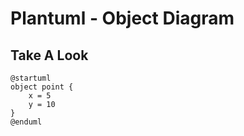 # Plantuml - Object Diagram

## Take A Look

```plantuml
@startuml
object point {
    x = 5
    y = 10
}
@enduml
```

